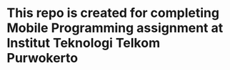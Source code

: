 # This repo is created for completing Mobile Programming assignment at Institut Teknologi Telkom Purwokerto
